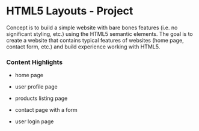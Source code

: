 # HTML5 Layouts - Project

Concept is to build a simple website with bare bones features (i.e. no significant styling, etc.) using the HTML5 semantic elements. The goal is to create a website that contains typical features of websites (home page, contact form, etc.) and build experience working with HTML5.

### Content Highlights

* home page

* user profile page

* products listing page

* contact page with a form

* user login page
